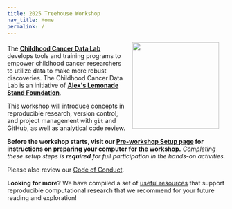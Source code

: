 ```yaml
---
title: 2025 Treehouse Workshop
nav_title: Home
permalink: /
---
```



<p><img style = "padding: 0 15px; float: right;" img src = "images/ccdl-logo.png" width = "200"></p>
<p style="margin-top: 20px;"> </p>
<p>
The <b><a href="https://www.ccdatalab.org/" title="Alex's Lemonade Stand Foundation">Childhood Cancer Data Lab</a></b> develops tools and training programs to empower childhood cancer researchers to utilize  data to make more robust discoveries.
The Childhood Cancer Data Lab is an initiative of <b><a href="https://www.alexslemonade.org/" title="Alex's Lemonade Stand Foundation">Alex's Lemonade Stand Foundation</a></b>.
</p>

This workshop will introduce concepts in reproducible research, version control, and project management with `git` and GitHub, as well as analytical code review.

**Before the workshop starts, visit our [Pre-workshop Setup page](setup_instructions/setup_overview.md) for instructions on preparing your computer for the workshop.**
_Completing these setup steps is **required** for full participation in the hands-on activities._

Please also review our [Code of Conduct](code-of-conduct.md).

**Looking for more?**
We have compiled a set of [useful resources](reproducibility_resources.md) that support reproducible computational research that we recommend for your future reading and exploration!
